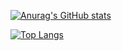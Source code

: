 [![Anurag's GitHub stats](https://github-readme-stats.vercel.app/api?username=Kayxue&count_private=true&show_icons=true&?theme=radical)](https://github.com/anuraghazra/github-readme-stats)

[![Top Langs](https://github-readme-stats.vercel.app/api/top-langs/?username=Kayxue)](https://github.com/anuraghazra/github-readme-stats)